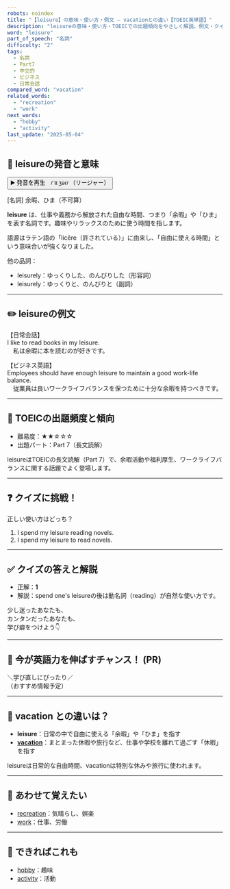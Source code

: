 ```yaml
---
robots: noindex
title: "【leisure】の意味・使い方・例文 ― vacationとの違い【TOEIC英単語】"
description: "leisureの意味・使い方・TOEICでの出題傾向をやさしく解説。例文・クイズ付きでvacationとの違いもわかりやすく学べます。"
word: "leisure"
part_of_speech: "名詞"
difficulty: "2"
tags:
  - 名詞
  - Part7
  - 中立的
  - ビジネス
  - 日常会話
compared_word: "vacation"
related_words:
  - "recreation"
  - "work"
next_words:
  - "hobby"
  - "activity"
last_update: "2025-05-04"
---
```


## 🔰 leisureの発音と意味

<button class="play-audio" onclick="playTTS('leisure')">
  <span class="play-audio-main">
    ▶️ 発音を再生　/ˈliːʒər/
  </span>
  <span class="play-audio-sub">
    （リージャー）
  </span>
</button>

[名詞] 余暇、ひま（不可算）

**leisure** は、仕事や義務から解放された自由な時間、つまり「余暇」や「ひま」を表す名詞です。趣味やリラックスのために使う時間を指します。

語源はラテン語の「licēre（許されている）」に由来し、「自由に使える時間」という意味合いが強くなりました。

他の品詞：  
- leisurely：ゆっくりした、のんびりした（形容詞）
- leisurely：ゆっくりと、のんびりと（副詞）

---

## ✏️ leisureの例文

【日常会話】  
I like to read books in my leisure.  
　私は余暇に本を読むのが好きです。

【ビジネス英語】  
Employees should have enough leisure to maintain a good work-life balance.  
　従業員は良いワークライフバランスを保つために十分な余暇を持つべきです。

---

## 🎯 TOEICの出題頻度と傾向

- 難易度：★★☆☆☆
- 出題パート：Part 7（長文読解）

leisureはTOEICの長文読解（Part 7）で、余暇活動や福利厚生、ワークライフバランスに関する話題でよく登場します。

---

## ❓ クイズに挑戦！

正しい使い方はどっち？

1. I spend my leisure reading novels.  
2. I spend my leisure to read novels.

---

## ✅ クイズの答えと解説

- 正解：**1**
- 解説：spend one's leisureの後は動名詞（reading）が自然な使い方です。

少し迷ったあなたも、  
カンタンだったあなたも、  
学び癖をつけよう👇️

---

## 🚀 今が英語力を伸ばすチャンス！ (PR)

<div class="info-center">
＼学び直しにぴったり／<br>  
（おすすめ情報予定）
</div>

---

## 🤔  vacation との違いは？

- **leisure**：日常の中で自由に使える「余暇」や「ひま」を指す
- **[vacation](/word/vacation/)**：まとまった休暇や旅行など、仕事や学校を離れて過ごす「休暇」を指す

leisureは日常的な自由時間、vacationは特別な休みや旅行に使われます。

---

## 🧩 あわせて覚えたい

- [recreation](/word/recreation/)：気晴らし、娯楽
- [work](/word/work/)：仕事、労働

---

## 📖 できればこれも

- [hobby](/word/hobby/)：趣味
- [activity](/word/activity/)：活動

<!-- cvid: aid28_bid41 -->
